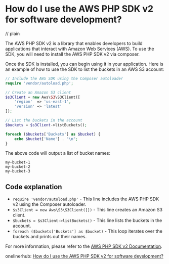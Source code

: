 # How do I use the AWS PHP SDK v2 for software development?
// plain

The AWS PHP SDK v2 is a library that enables developers to build applications that interact with Amazon Web Services (AWS). To use the SDK, you will need to install the AWS PHP SDK v2 via composer.

Once the SDK is installed, you can begin using it in your application. Here is an example of how to use the SDK to list the buckets in an AWS S3 account:

```php
// Include the AWS SDK using the Composer autoloader
require 'vendor/autoload.php';

// Create an Amazon S3 client
$s3Client = new Aws\S3\S3Client([
    'region'  => 'us-east-1',
    'version' => 'latest'
]);

// List the buckets in the account
$buckets = $s3Client->listBuckets();

foreach ($buckets['Buckets'] as $bucket) {
    echo $bucket['Name'] . "\n";
}
```

The above code will output a list of bucket names:

```
my-bucket-1
my-bucket-2
my-bucket-3
```

## Code explanation


* `require 'vendor/autoload.php'` - This line includes the AWS PHP SDK v2 using the Composer autoloader.
* `$s3Client = new Aws\S3\S3Client([])` - This line creates an Amazon S3 client.
* `$buckets = $s3Client->listBuckets()` - This line lists the buckets in the account.
* `foreach ($buckets['Buckets'] as $bucket)` - This loop iterates over the buckets and prints out their names.

For more information, please refer to the [AWS PHP SDK v2 Documentation](https://docs.aws.amazon.com/aws-sdk-php/v2/guide/).

onelinerhub: [How do I use the AWS PHP SDK v2 for software development?](https://onelinerhub.com/php-aws/how-do-i-use-the-aws-php-sdk-v--for-software-development)